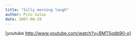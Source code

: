 ```yaml
---
title: "Silly morning laugh"
author: Pito Salas
date: 2007-08-29
---
```




[youtube http://www.youtube.com/watch?v=BMT5odb90-o]


